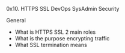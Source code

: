 0x10. HTTPS SSL
DevOps
SysAdmin
Security


General
- What is HTTPS SSL 2 main roles
- What is the purpose encrypting traffic
- What SSL termination means